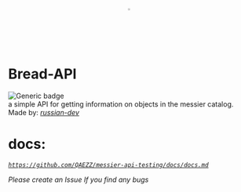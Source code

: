 # <img alt=":O Bread" src="https://bread-api-images.russiandev.repl.co/images/icon.png" style="display:block;width:3%;margin-left:auto;margin-right:auto;"> Bread-API
![Generic badge](https://img.shields.io/badge/Version-0.1.0-black.svg) \
a simple API for getting information on objects in the messier catalog.\
Made by:  _<a href="https://github.com/russian-dev">russian-dev</a>_ 

# **docs:**
_<a href="https://github.com/QAEZZ/messier-api-testing/docs/docs.md">`https://github.com/QAEZZ/messier-api-testing/docs/docs.md`</a>_ 


*Please create an Issue If you find any bugs*	
